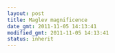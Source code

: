 ```yaml
---
layout: post
title: Maglev magnificence
date_gmt: 2011-11-05 14:13:41
modified_gmt: 2011-11-05 14:13:41
status: inherit
---
```


